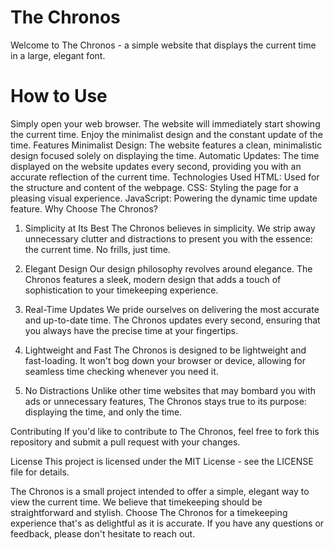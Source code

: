 # The Chronos
Welcome to The Chronos - a simple website that displays the current time in a large, elegant font.

# How to Use
Simply open  your web browser.
The website will immediately start showing the current time.
Enjoy the minimalist design and the constant update of the time.
Features
Minimalist Design: The website features a clean, minimalistic design focused solely on displaying the time.
Automatic Updates: The time displayed on the website updates every second, providing you with an accurate reflection of the current time.
Technologies Used
HTML: Used for the structure and content of the webpage.
CSS: Styling the page for a pleasing visual experience.
JavaScript: Powering the dynamic time update feature.
Why Choose The Chronos?
1. Simplicity at Its Best
The Chronos believes in simplicity. We strip away unnecessary clutter and distractions to present you with the essence: the current time. No frills, just time.

2. Elegant Design
Our design philosophy revolves around elegance. The Chronos features a sleek, modern design that adds a touch of sophistication to your timekeeping experience.

3. Real-Time Updates
We pride ourselves on delivering the most accurate and up-to-date time. The Chronos updates every second, ensuring that you always have the precise time at your fingertips.

4. Lightweight and Fast
The Chronos is designed to be lightweight and fast-loading. It won't bog down your browser or device, allowing for seamless time checking whenever you need it.

5. No Distractions
Unlike other time websites that may bombard you with ads or unnecessary features, The Chronos stays true to its purpose: displaying the time, and only the time.


Contributing
If you'd like to contribute to The Chronos, feel free to fork this repository and submit a pull request with your changes.

License
This project is licensed under the MIT License - see the LICENSE file for details.

The Chronos is a small project intended to offer a simple, elegant way to view the current time. We believe that timekeeping should be straightforward and stylish. Choose The Chronos for a timekeeping experience that's as delightful as it is accurate. If you have any questions or feedback, please don't hesitate to reach out.





